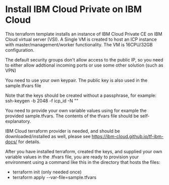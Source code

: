 # Install IBM Cloud Private on IBM Cloud
This terraform template installs an instance of IBM Cloud Private CE on IBM Cloud virtual server (VSI).
A Single VM is created to host an ICP instance with master/management/worker functionality.
The VM is 16CPU/32GB configuration.

The default security groups don't allow access to the public IP, so you need to either allow addtional incoming ports
or use some other solution (such as VPN)

You need to use your own keypair.
The public key is also used in the sample.tfvars file

Note that the keys should be created without a passphrase, for example:
ssh-keygen -b 2048 -f  icp_id -N ""

You need to provide your own variable values using for example the provided sample.tfvars.
The contents of the tfvars file should be self-explanatory.

IBM Cloud terraform provider is needed, and should be downloaded/installed as well, please see 
https://ibm-cloud.github.io/tf-ibm-docs/
for details.

After you have installed terraform, created the keys, and supplied your own variable values in the .tfvars file, 
you are ready to provision your environment using a command like this in the directory that hosts the files:
- terraform init (only needed once)
- terraform apply --var-file=sample.tfvars

